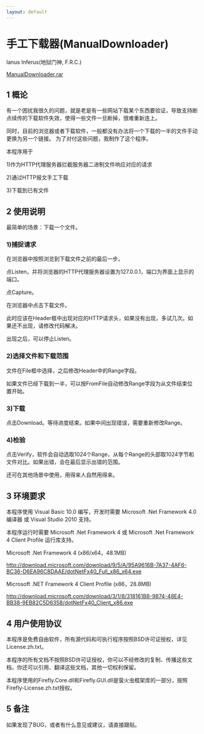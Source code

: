 ```yaml
---
layout: default
---
```


# 手工下载器(ManualDownloader)

Ianus Inferus(地狱门神, F.R.C.)

[ManualDownloader.rar](ManualDownloader.rar)

## 1 概论

有一个困扰我很久的问题，就是老是有一些网站下载某个东西要验证，导致支持断点续传的下载软件失效，使得一些文件一旦断掉，很难重新连上。

同时，目前的浏览器或者下载软件，一般都没有办法将一个下载的一半的文件手动更换为另一个链接。
为了对付这些问题，我制作了这个程序。

本程序用于

1)作为HTTP代理服务器拦截服务器二进制文件响应对应的请求

2)通过HTTP报文手工下载

3)下载到已有文件

## 2 使用说明

最简单的场景：下载一个文件。

### 1)捕捉请求

在浏览器中按照浏览到下载文件之前的最后一步。

点Listen，并将浏览器的HTTP代理服务器设置为127.0.0.1，端口为界面上显示的端口。

点Capture。

在浏览器中点击下载文件。

此时应该在Header框中出现对应的HTTP请求头，如果没有出现，多试几次。如果还不出现，请修改代码解决。

出现之后，可以停止Listen。

### 2)选择文件和下载范围

文件在File框中选择，之后修改Header中的Range字段。

如果文件已经下载到一半，可以按FromFile自动修改Range字段为从文件结束位置开始。

### 3)下载
点击Download。等待进度结束。如果中间出现错误，需要重新修改Range。

### 4)检验

点击Verify，软件会自动选取1024个Range，从每个Range的头部取1024字节和文件对比。如果出错，会在最后显示出错的范围。

还可在其他场景中使用，用得来人自然用得来。

## 3 环境要求

本程序使用 Visual Basic 10.0 编写，开发时需要 Microsoft .Net Framework 4.0 编译器 或 Visual Studio 2010 支持。

本程序运行时需要 Microsoft .Net Framework 4 或 Microsoft .Net Framework 4 Client Profile 运行库支持。

Microsoft .Net Framework 4 (x86/x64，48.1MB)

<http://download.microsoft.com/download/9/5/A/95A9616B-7A37-4AF6-BC36-D6EA96C8DAAE/dotNetFx40_Full_x86_x64.exe>

Microsoft .NET Framework 4 Client Profile (x86，28.8MB)

<http://download.microsoft.com/download/3/1/8/318161B8-9874-48E4-BB38-9EB82C5D6358/dotNetFx40_Client_x86.exe>

## 4 用户使用协议

本程序是免费自由软件，所有源代码和可执行程序按照BSD许可证授权，详见License.zh.txt。

本程序的所有文档不按照BSD许可证授权，你可以不经修改的复制、传播这些文档，你还可以引用、翻译这些文档，其他一切权利保留。

本程序使用的Firefly.Core.dll和Firefly.GUI.dll是萤火虫框架库的一部分，按照Firefly-License.zh.txt授权。

## 5 备注

如果发现了BUG，或者有什么意见或建议，请直接跟贴。

